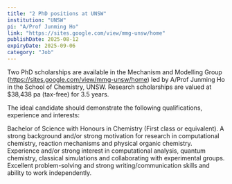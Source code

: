 ```yaml
---
title: "2 PhD positions at UNSW"
institution: "UNSW"
pi: "A/Prof Junming Ho"
link: "https://sites.google.com/view/mmg-unsw/home"
publishDate: 2025-08-12
expiryDate: 2025-09-06
category: "Job"
---
```


Two PhD scholarships are available in the Mechanism and Modelling Group (https://sites.google.com/view/mmg-unsw/home) led by A/Prof Junming Ho in the School of Chemistry, UNSW. Research scholarships are valued at $38,438 pa (tax-free) for 3.5 years.

The ideal candidate should demonstrate the following qualifications, experience and interests:

Bachelor of Science with Honours in Chemistry (First class or equivalent).
A strong background and/or strong motivation for research in computational chemistry, reaction mechanisms and physical organic chemistry.
Experience and/or strong interest in computational analysis, quantum chemistry, classical simulations and collaborating with experimental groups.
Excellent problem-solving and strong writing/communication skills and ability to work independently.


